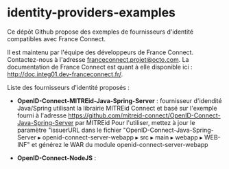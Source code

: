 identity-providers-examples
===========================

Ce dépôt Github propose des exemples de fournisseurs d'identité compatibles avec France Connect.

Il est maintenu par l'équipe des développeurs de France Connect. Contactez-nous à l'adresse franceconnect.projet@octo.com.
La documentation de France Connect est quant à elle disponible ici : http://doc.integ01.dev-franceconnect.fr/.

Liste des fournisseurs d'identité proposés :
* __OpenID-Connect-MITREid-Java-Spring-Server__ : fournisseur d'idendité Java/Spring utilisant la librairie MITREid Connect et basé sur l'exemple fourni à l'adresse https://github.com/mitreid-connect/OpenID-Connect-Java-Spring-Server par MITREid
Pour l'utiliser, mettez à jour le paramètre "issuerURL dans le fichier "OpenID-Connect-Java-Spring-Server ▸ openid-connect-server-webapp ▸ src ▸ main ▸ webapp ▸ WEB-INF" et générez le WAR du module openid-connect-server-webapp

* __OpenID-Connect-NodeJS__ :
